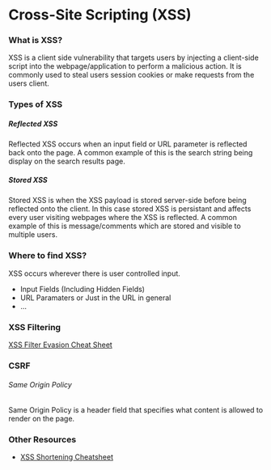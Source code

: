 # Cross-Site Scripting (XSS)

### What is XSS?
XSS is a client side vulnerability that targets users by injecting a client-side script into the webpage/application to perform a malicious action. It is commonly used to steal users session cookies or make requests from the users client. 

### Types of XSS

##### Reflected XSS
Reflected XSS occurs when an input field or URL parameter is reflected back onto the page. A common example of this is the search string being display on the search results page.

##### Stored XSS
Stored XSS is when the XSS payload is stored server-side before being reflected onto the client. In this case stored XSS is persistant and affects every user visiting webpages where the XSS is reflected. A common example of this is message/comments which are stored and visible to multiple users.

### Where to find XSS?
XSS occurs wherever there is user controlled input.

- Input Fields (Including Hidden Fields)
- URL Paramaters or Just in the URL in general
- ...

### XSS Filtering

[XSS Filter Evasion Cheat Sheet](https://www.owasp.org/index.php/XSS_Filter_Evasion_Cheat_Sheet)

### CSRF


###### Same Origin Policy
Same Origin Policy is a header field that specifies what content is allowed to render on the page.

### Other Resources
- [XSS Shortening Cheatsheet](https://labs.neohapsis.com/2012/04/19/xss-shortening-cheatsheet)